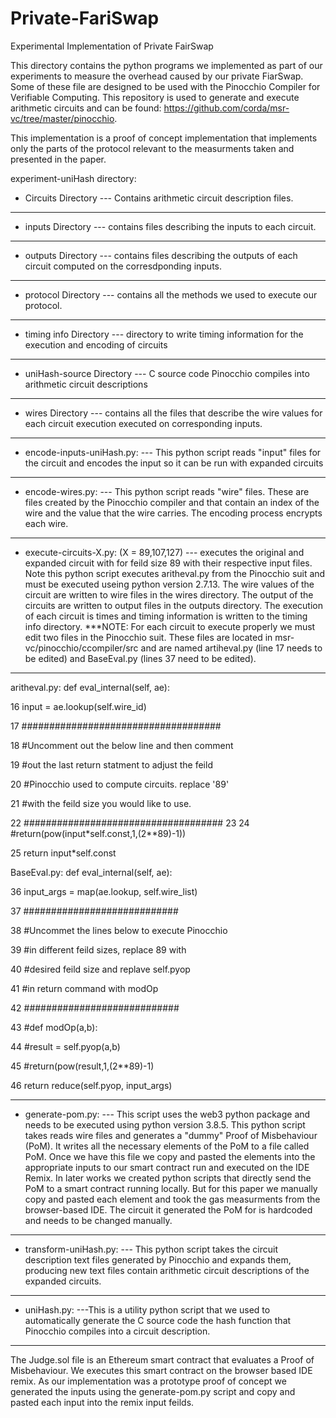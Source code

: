 # Private-FariSwap
Experimental Implementation of Private FairSwap

This directory contains the python programs we implemented as part of our experiments to measure the overhead caused 
by our private FiarSwap. Some of these file are designed to be used with the Pinocchio Compiler for Verifiable Computing. This repository is used to generate and execute arithmetic circuits and can be found: https://github.com/corda/msr-vc/tree/master/pinocchio.

This implementation is a proof of concept implementation that implements only the parts of the protocol relevant to the measurments taken and presented in the paper.

experiment-uniHash directory:
- Circuits Directory
--- Contains arithmetic circuit description files.
****************************************************************

- inputs Directory
--- contains files describing the inputs to each circuit.
*****************************************************************

- outputs Directory
--- contains files describing the outputs of each circuit computed on the corresdponding inputs.
*****************************************************************

- protocol Directory
--- contains all the methods we used to execute our protocol.
*****************************************************************

- timing info Directory
--- directory to write timing information for the execution and encoding of circuits
*****************************************************************

- uniHash-source Directory
--- C source code Pinocchio compiles into arithmetic circuit descriptions
*****************************************************************

- wires Directory
--- contains all the files that describe the wire values for each circuit execution executed on corresponding inputs.
*****************************************************************

- encode-inputs-uniHash.py:
--- This python script reads "input" files for the circuit and encodes the input so it can be run with expanded circuits
*****************************************************************

- encode-wires.py:
--- This python script reads "wire" files. These are files created by the Pinocchio compiler and that contain an index of the wire and the value that the wire carries. The encoding process encrypts each wire.
******************************************************************

- execute-circuits-X.py: (X = 89,107,127)
--- executes the original and expanded circuit with for feild size 89 with their respective input files. Note this python script executes aritheval.py from the Pinocchio suit and must be executed useing python version 2.7.13. The wire values of the circuit are written to wire files in the wires directory. The output of the circuits are written to output files in the outputs directory. The execution 	of each circuit is times and timing information is written to the timing info directory. ***NOTE: For each circuit to execute properly we must edit two files in the Pinocchio suit. These files are located in msr-vc/pinocchio/ccompiler/src and are named artiheval.py (line 17 needs to be edited) and BaseEval.py (lines 37 need to be edited).
********************************************************************
aritheval.py:
 def eval_internal(self, ae):
 
 16                 input = ae.lookup(self.wire_id)
 
 17                 ####################################
 
 18                 #Uncomment out the below line and then comment
 
 19                 #out the last return statment to adjust the feild
 
 20                 #Pinocchio used to compute circuits. replace '89'
 
 21                 #with the feild size you would like to use.
 
 22                 ####################################
 23 
 24                 #return(pow(input*self.const,1,(2**89)-1))
 
 25                 return input*self.const


BaseEval.py:
def eval_internal(self, ae):

 36                 input_args = map(ae.lookup, self.wire_list)
 
 37                 ############################
 
 38                 #Uncommet the lines below to execute Pinocchio
 
 39                 #in different feild sizes, replace 89 with
 
 40                 #desired feild size and replave self.pyop
 
 41                 #in return command with modOp
 
 42                 ############################
 
 43                 #def modOp(a,b):
 
 44                         #result = self.pyop(a,b)
 
 45                         #return(pow(result,1,(2**89)-1)
 
 46                 return reduce(self.pyop, input_args)


**********

- generate-pom.py: 
--- This script uses the web3 python package and needs to be executed using python version 3.8.5. This python script takes reads wire files and generates a "dummy" Proof of Misbehaviour (PoM). It writes all the necessary elements of the PoM to a file called PoM. Once we have this file we copy and pasted the elements into the appropriate inputs to our smart contract run and executed on the IDE Remix. In later works we created python scripts that directly send the PoM to a smart contract running locally. But for this paper we manually copy and pasted each element and took the gas measurments from the browser-based IDE. The circuit it generated the PoM for is hardcoded and needs to be changed manually.
*********************************************************************

- transform-uniHash.py:
--- This python script takes the circuit description text files generated by Pinocchio and expands them, producing new text files contain arithmetic circuit descriptions of the expanded circuits.
**********************************************************************

- uniHash.py:
---This is a utility python script that we used to automatically generate the C source code the hash function that Pinocchio compiles into a circuit description. 
***********************************************************************

The Judge.sol file is an Ethereum smart contract that evaluates a Proof of Misbehaviour. We executes this smart contract on the browser based IDE remix. As our implementation was a prototype proof of concept we generated the inputs using the generate-pom.py script and copy and pasted each input into the remix input feilds.

